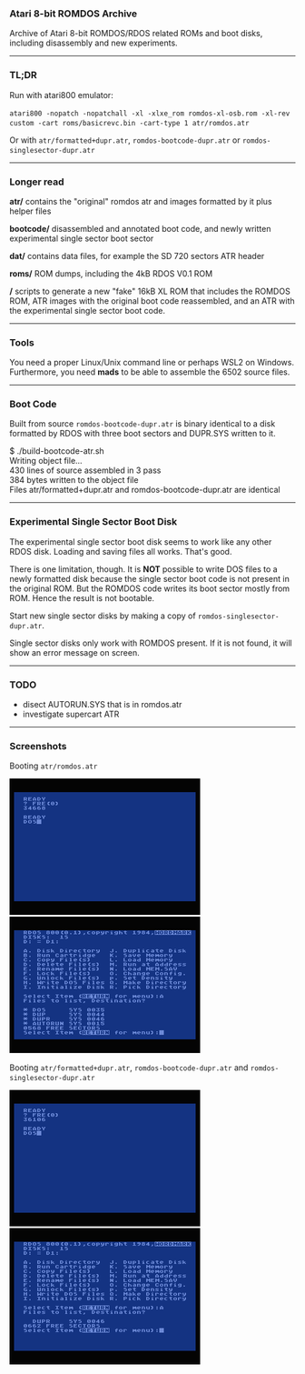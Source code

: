 ### Atari 8-bit ROMDOS Archive

Archive of Atari 8-bit ROMDOS/RDOS related ROMs and boot disks, including disassembly and new experiments.

---

### TL;DR

Run with atari800 emulator:

``atari800 -nopatch -nopatchall -xl -xlxe_rom romdos-xl-osb.rom -xl-rev custom -cart roms/basicrevc.bin -cart-type 1 atr/romdos.atr``

Or with ``atr/formatted+dupr.atr``, ``romdos-bootcode-dupr.atr`` or ``romdos-singlesector-dupr.atr``

---

### Longer read

__atr/__
  contains the "original" romdos atr and images formatted by it plus helper files

__bootcode/__
  disassembled and annotated boot code, and newly written experimental single sector boot sector

__dat/__
  contains data files, for example the SD 720 sectors ATR header

__roms/__
  ROM dumps, including the 4kB RDOS V0.1 ROM

__/__
  scripts to generate a new "fake" 16kB XL ROM that includes the ROMDOS ROM, ATR images with the original boot code reassembled, and an ATR with the experimental single sector boot code.
  
---
  
### Tools
  
You need a proper Linux/Unix command line or perhaps WSL2 on Windows. Furthermore, you need __mads__ to be able to assemble the 6502 source files.
  
---

### Boot Code

Built from source ``romdos-bootcode-dupr.atr`` is binary identical to a disk formatted by RDOS with three boot sectors and DUPR.SYS written to it.

$ ./build-bootcode-atr.sh   
Writing object file...   
430 lines of source assembled in 3 pass   
384 bytes written to the object file   
Files atr/formatted+dupr.atr and romdos-bootcode-dupr.atr are identical   

---
 
### Experimental Single Sector Boot Disk
  
The experimental single sector boot disk seems to work like any other RDOS disk. Loading and saving files all works. That's good.
  
There is one limitation, though.
It is **NOT** possible to write DOS files to a newly formatted disk
because the single sector boot code is not present in the original ROM.
But the ROMDOS code writes its boot sector mostly from ROM.
Hence the result is not bootable.

Start new single sector disks by making a copy of ``romdos-singlesector-dupr.atr``.
  
Single sector disks only work with ROMDOS present. If it is not found, it will show an error message on screen.
  
---

### TODO

* disect AUTORUN.SYS that is in romdos.atr
* investigate supercart ATR

---

### Screenshots

Booting ``atr/romdos.atr``

![](screenshots/booting-romdos-atr-1.png)
![](screenshots/booting-romdos-atr-2.png)

Booting ``atr/formatted+dupr.atr``, ``romdos-bootcode-dupr.atr`` and ``romdos-singlesector-dupr.atr``

![](screenshots/booting-formatted-dupr-1.png)
![](screenshots/booting-formatted-dupr-2.png)
